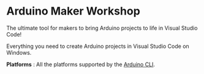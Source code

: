 # Arduino Maker Workshop
The ultimate tool for makers to bring Arduino projects to life in Visual Studio Code!

Everything you need to create Arduino projects in Visual Studio Code on Windows.

**Platforms** : All the platforms supported by the [Arduino CLI](https://arduino.github.io/arduino-cli).
